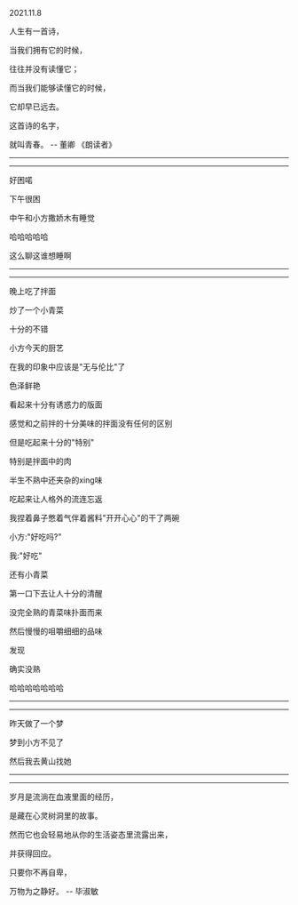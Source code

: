 2021.11.8

人生有一首诗，

当我们拥有它的时候，

往往并没有读懂它；

而当我们能够读懂它的时候，

它却早已远去。

这首诗的名字，

就叫青春。 -- 董卿 《朗读者》

-----

------

好困喏

下午很困

中午和小方撒娇木有睡觉

哈哈哈哈哈

这么聊这谁想睡啊

--------

--------

晚上吃了拌面

炒了一个小青菜

十分的不错

小方今天的厨艺

在我的印象中应该是"无与伦比"了

色泽鲜艳

看起来十分有诱惑力的版面

感觉和之前拌的十分美味的拌面没有任何的区别

但是吃起来十分的"特别"

特别是拌面中的肉

半生不熟中还夹杂的xing味

吃起来让人格外的流连忘返

我捏着鼻子憋着气伴着酱料"开开心心"的干了两碗

小方:"好吃吗?"

我:"好吃"

还有小青菜

第一口下去让人十分的清醒

没完全熟的青菜味扑面而来

然后慢慢的咀嚼细细的品味

发现

确实没熟

哈哈哈哈哈哈哈

--------

--------

昨天做了一个梦

梦到小方不见了

然后我去黄山找她

------

--------

岁月是流淌在血液里面的经历，

是藏在心灵树洞里的故事。

然而它也会轻易地从你的生活姿态里流露出来，

并获得回应。

只要你不再自卑，

万物为之静好。 -- 毕淑敏









































